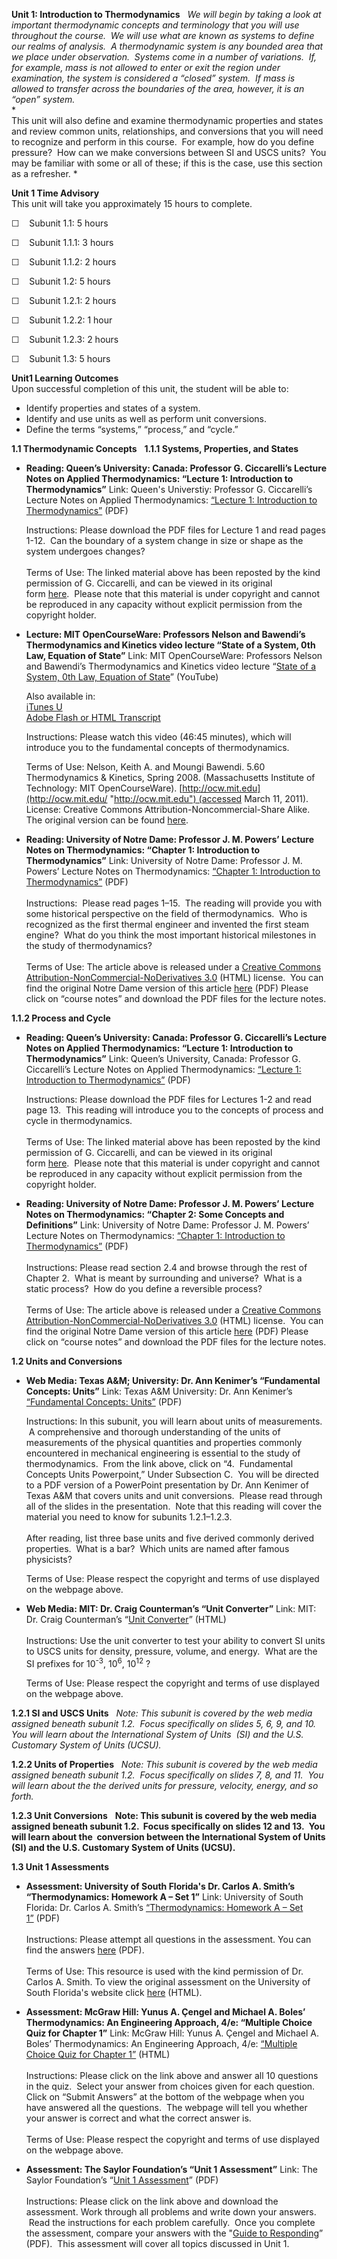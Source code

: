**Unit 1: Introduction to Thermodynamics** <span id="1"></span> 
*We will begin by taking a look at important thermodynamic concepts and
terminology that you will use throughout the course.  We will use what
are known as systems to define our realms of analysis.  A thermodynamic
system is any bounded area that we place under observation.  Systems
come in a number of variations.  If, for example, mass is not allowed to
enter or exit the region under examination, the system is considered a
“closed” system.  If mass is allowed to transfer across the boundaries
of the area, however, it is an “open” system.*  
 *             
 This unit will also define and examine thermodynamic properties and
states and review common units, relationships, and conversions that you
will need to recognize and perform in this course.  For example, how do
you define pressure?  How can we make conversions between SI and USCS
units?  You may be familiar with some or all of these; if this is the
case, use this section as a refresher. *

**Unit 1 Time Advisory**  
This unit will take you approximately 15 hours to complete.

☐    Subunit 1.1: 5 hours

☐    Subunit 1.1.1: 3 hours  
  
 ☐    Subunit 1.1.2: 2 hours

☐    Subunit 1.2: 5 hours

☐    Subunit 1.2.1: 2 hours  
  
 ☐    Subunit 1.2.2: 1 hour  
  
 ☐    Subunit 1.2.3: 2 hours

☐    Subunit 1.3: 5 hours

**Unit1 Learning Outcomes**  
Upon successful completion of this unit, the student will be able to:  
-   Identify properties and states of a system.
-   Identify and use units as well as perform unit conversions.
-   Define the terms “systems,” “process,” and “cycle.”

**1.1 Thermodynamic Concepts** <span id="1.1"></span> 
**1.1.1 Systems, Properties, and States** <span id="1.1.1"></span> 
-   **Reading: Queen’s University: Canada: Professor G. Ciccarelli’s
    Lecture Notes on Applied Thermodynamics: “Lecture 1: Introduction to
    Thermodynamics”**
    Link: Queen's Universtiy: Professor G. Ciccarelli’s Lecture Notes on
    Applied Thermodynamics: [“Lecture 1: Introduction to
    Thermodynamics”](https://resources.saylor.org/archived/wp-content/uploads/2013/01/ME103-1.1.1_Ciccarcelli_Introduction-to-Thermodynamics.pdf)
    (PDF)  
      
     Instructions: Please download the PDF files for Lecture 1 and read
    pages 1-12.  Can the boundary of a system change in size or shape as
    the system undergoes changes?  
        
     Terms of Use: The linked material above has been reposted by the
    kind permission of G. Ciccarelli, and can be viewed in its original
    form [here](http://me.queensu.ca/Courses/230/LectureNotes.html).  Please
    note that this material is under copyright and cannot be reproduced
    in any capacity without explicit permission from the copyright
    holder. 

-   **Lecture: MIT OpenCourseWare: Professors Nelson and Bawendi’s
    Thermodynamics and Kinetics video lecture “State of a System, 0th
    Law, Equation of State”**
    Link: MIT OpenCourseWare: Professors Nelson and Bawendi’s
    Thermodynamics and Kinetics video lecture “[State of a System, 0th
    Law, Equation of State](http://www.youtube.com/watch?v=ZuU5yBIde_s)”
    (YouTube)  
      
     Also available in:  
     [iTunes
    U](http://deimos3.apple.com/WebObjects/Core.woa/Browse/mit.edu.1824849798.01824849803.1826441835?i=1362206377)  
     [Adobe Flash or HTML
    Transcript](http://ocw.mit.edu/courses/chemistry/5-60-thermodynamics-kinetics-spring-2008/video-lectures/lecture-1-state-of-a-system-0th-law-equation-of-state/)  
      
     Instructions: Please watch this video (46:45 minutes), which will
    introduce you to the fundamental concepts of thermodynamics.  
      
     Terms of Use: Nelson, Keith A. and Moungi Bawendi. 5.60
    Thermodynamics & Kinetics, Spring 2008. (Massachusetts Institute of
    Technology: MIT
    OpenCourseWare). [http://ocw.mit.edu](http://ocw.mit.edu/ "http://ocw.mit.edu") (accessed
    March 11, 2011). License: Creative Commons
    Attribution-Noncommercial-Share Alike. The original version can be
    found [here](http://ocw.mit.edu/courses/chemistry/5-60-thermodynamics-kinetics-spring-2008/video-lectures/lecture-1-state-of-a-system-0th-law-equation-of-state/).
      

-   **Reading: University of Notre Dame: Professor J. M. Powers’ Lecture
    Notes on Thermodynamics: “Chapter 1: Introduction to
    Thermodynamics”**
    Link: University of Notre Dame: Professor J. M. Powers’ Lecture
    Notes on Thermodynamics: [“Chapter 1: Introduction to
    Thermodynamics”](https://resources.saylor.org/archived/wp-content/uploads/2013/01/ME103_Powers-Lecture-on-Thermodynamics.pdf) (PDF)  
        
     Instructions:  Please read pages 1–15.  The reading will provide
    you with some historical perspective on the field of thermodynamics.
     Who is recognized as the first thermal engineer and invented the
    first steam engine?  What do you think the most important historical
    milestones in the study of thermodynamics?  
        
     Terms of Use: The article above is released under a [Creative
    Commons Attribution-NonCommercial-NoDerivatives
    3.0](http://creativecommons.org/licenses/by-nc-nd/3.0/) (HTML)
    license.  You can find the original Notre Dame version of this
    article [here](http://www3.nd.edu/~powers/ame.20231/) (PDF) Please
    click on “course notes” and download the PDF files for the lecture
    notes.

**1.1.2 Process and Cycle** <span id="1.1.2"></span> 
-   **Reading: Queen’s University: Canada: Professor G. Ciccarelli’s
    Lecture Notes on Applied Thermodynamics: “Lecture 1: Introduction to
    Thermodynamics”**
    Link: Queen’s University, Canada: Professor G. Ciccarelli’s Lecture
    Notes on Applied Thermodynamics: [“Lecture 1: Introduction to
    Thermodynamics”](https://resources.saylor.org/archived/wp-content/uploads/2013/01/ME103-1.1.1_Ciccarcelli_Introduction-to-Thermodynamics.pdf)
    (PDF)  
      
     Instructions: Please download the PDF files for Lectures 1-2 and
    read page 13.  This reading will introduce you to the concepts of
    process and cycle in thermodynamics.  
        
     Terms of Use: The linked material above has been reposted by the
    kind permission of G. Ciccarelli, and can be viewed in its original
    form [here](http://me.queensu.ca/Courses/230/LectureNotes.html).  Please
    note that this material is under copyright and cannot be reproduced
    in any capacity without explicit permission from the copyright
    holder. 

-   **Reading: University of Notre Dame: Professor J. M. Powers’ Lecture
    Notes on Thermodynamics: “Chapter 2: Some Concepts and
    Definitions”**
    Link: University of Notre Dame: Professor J. M. Powers’ Lecture
    Notes on Thermodynamics: [“Chapter 1: Introduction to
    Thermodynamics”](https://resources.saylor.org/archived/wp-content/uploads/2013/01/ME103_Powers-Lecture-on-Thermodynamics.pdf) (PDF)  
        
     Instructions: Please read section 2.4 and browse through the rest
    of Chapter 2.  What is meant by surrounding and universe?  What is a
    static process?  How do you define a reversible process?  
        
     Terms of Use: The article above is released under a [Creative
    Commons Attribution-NonCommercial-NoDerivatives
    3.0](http://creativecommons.org/licenses/by-nc-nd/3.0/) (HTML)
    license.  You can find the original Notre Dame version of this
    article [here](http://www3.nd.edu/~powers/ame.20231/) (PDF) Please
    click on “course notes” and download the PDF files for the lecture
    notes.

**1.2 Units and Conversions** <span id="1.2"></span> 
-   **Web Media: Texas A&M; University: Dr. Ann Kenimer’s “Fundamental
    Concepts: Units”**
    Link: Texas A&M University: Dr. Ann Kenimer’s [“Fundamental
    Concepts:
    Units”](http://www.onsiteconsortium.org/univ_curric.html#u1) (PDF)  
      
     Instructions: In this subunit, you will learn about units of
    measurements.  A comprehensive and thorough understanding of the
    units of measurements of the physical quantities and properties
    commonly encountered in mechanical engineering is essential to the
    study of thermodynamics.  From the link above, click on “4.
     Fundamental Concepts Units Powerpoint,” Under Subsection C.  You
    will be directed to a PDF version of a PowerPoint presentation by
    Dr. Ann Kenimer of Texas A&M that covers units and unit
    conversions.  Please read through all of the slides in the
    presentation.  Note that this reading will cover the material you
    need to know for subunits 1.2.1–1.2.3.  
        
     After reading, list three base units and five derived commonly
    derived properties.  What is a bar?  Which units are named after
    famous physicists?  
      
     Terms of Use: Please respect the copyright and terms of use
    displayed on the webpage above.

-   **Web Media: MIT: Dr. Craig Counterman’s “Unit Converter”**
    Link: MIT: Dr. Craig Counterman’s “[Unit
    Converter](http://web.mit.edu/course/3/3.091_dev/javaexamples/Hello/unit-convert.html)”
    (HTML)  
        
     Instructions: Use the unit converter to test your ability to
    convert SI units to USCS units for density, pressure, volume, and
    energy.  What are the SI prefixes for 10<sup>-3</sup>,
    10<sup>6</sup>, 10<sup>12</sup> ?  
      
     Terms of Use: Please respect the copyright and terms of use
    displayed on the webpage above.

**1.2.1 SI and USCS Units** <span id="1.2.1"></span> 
*Note: This subunit is covered by the web media assigned beneath subunit
1.2.  Focus specifically on slides 5, 6, 9, and 10.  You will learn
about the International System of Units  (SI) and the U.S. Customary
System of Units (UCSU).*

**1.2.2 Units of Properties** <span id="1.2.2"></span> 
**Note: This subunit is covered by the web media assigned beneath
subunit 1.2.  Focus specifically on slides 7, 8, and 11.  You will learn
about the* *the derived units for pressure, velocity, energy, and so
forth.**

**1.2.3 Unit Conversions** <span id="1.2.3"></span> 
**Note: This subunit is covered by the web media assigned beneath
subunit 1.2.  Focus specifically on slides 12 and 13.  You will learn
about the  conversion between the International System of Units (SI) and
the U.S. Customary System of Units (UCSU).**

**1.3 Unit 1 Assessments** <span id="1.3"></span> 
-   **Assessment: University of South Florida's Dr. Carlos A. Smith’s
    “Thermodynamics: Homework A – Set 1”**
    Link: University of South Florida: Dr. Carlos A. Smith’s
    [“Thermodynamics: Homework A – Set
    1”](https://resources.saylor.org/archived/wp-content/uploads/2013/01/ME103-Assesment1.pdf) (PDF)  
        
     Instructions: Please attempt all questions in the assessment. You
    can find the answers
    [here](https://resources.saylor.org/archived/wp-content/uploads/2013/01/ME103-Assesment1Answers.pdf)
    (PDF).  
        
     Terms of Use: This resource is used with the kind permission of Dr.
    Carlos A. Smith. To view the original assessment on the University
    of South Florida's website click
    [here](http://thermodynamics.eng.usf.edu/indexA.html) (HTML).

-   **Assessment: McGraw Hill: Yunus A. Çengel and Michael A. Boles’
    Thermodynamics: An Engineering Approach, 4/e: “Multiple Choice Quiz
    for Chapter 1”**
    Link: McGraw Hill: Yunus A. Çengel and Michael A. Boles’
    Thermodynamics: An Engineering Approach, 4/e: [“Multiple Choice Quiz
    for Chapter
    1”](http://highered.mcgraw-hill.com/sites/007352932x/student_view0/chapter1/multiple_choice_quiz.html)
    (HTML)  
        
     Instructions: Please click on the link above and answer all 10
    questions in the quiz.  Select your answer from choices given for
    each question.  Click on “Submit Answers” at the bottom of the
    webpage when you have answered all the questions.  The webpage will
    tell you whether your answer is correct and what the correct answer
    is.  
        
     Terms of Use: Please respect the copyright and terms of use
    displayed on the webpage above.

-   **Assessment: The Saylor Foundation’s “Unit 1 Assessment”**
    Link: The Saylor Foundation’s “[Unit 1
    Assessment](https://resources.saylor.org/archived/wp-content/uploads/2012/08/ME103-OC-Assessment-1-FINAL.pdf)”
    (PDF)  
        
     Instructions: Please click on the link above and download the
    assessment. Work through all problems and write down your answers.
     Read the instructions for each problem carefully.  Once you
    complete the assessment, compare your answers with the "[Guide to
    Responding](https://resources.saylor.org/archived/wp-content/uploads/2012/08/ME103-OC-Assessment-1-GTR-FINAL.pdf)”
    (PDF).  This assessment will cover all topics discussed in Unit 1.


